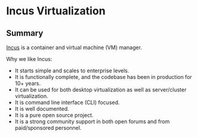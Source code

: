 # Incus Virtualization

## Summary
[Incus](https://linuxcontainers.org/incus/docs/main/) is a container and virtual machine (VM) manager.

Why we like Incus:
- It starts simple and scales to enterprise levels.
- It is functionally complete, and the codebase has been in production for 10+ years.
- It can be used for both desktop virtualization as well as server/cluster virtualization.
- It is command line interface (CLI) focused.
- It is well documented.
- It is a pure open source project.
- It is a strong community support in both open forums and from paid/sponsored personnel.
